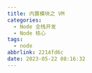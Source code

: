 ```yaml
---
title: 内置模块之 VM
categories:
  - Node 全栈开发
  - Node 核心
tags:
  - node
abbrlink: 2214fd6c
date: 2023-05-22 08:16:32
---
```

